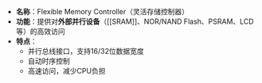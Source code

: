 - **名称**：Flexible Memory Controller（灵活存储控制器）
- **功能**：提供对**外部并行设备**（[[SRAM]]、NOR/NAND Flash、PSRAM、LCD等）的高效访问
- **特点**：
  - 并行总线接口，支持16/32位数据宽度
  - 自动时序控制
  - 高速访问，减少CPU负担